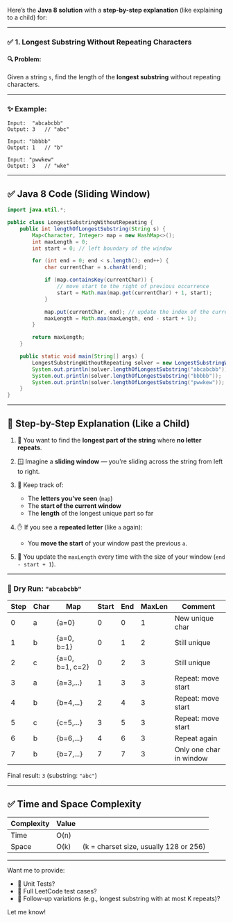 Here’s the **Java 8 solution** with a **step-by-step explanation** (like explaining to a child) for:

---

### ✅ 1. **Longest Substring Without Repeating Characters**

#### 🔍 Problem:

Given a string `s`, find the length of the **longest substring** without repeating characters.

---

### ✨ Example:

```text
Input:  "abcabcbb"
Output: 3   // "abc"

Input: "bbbbb"
Output: 1   // "b"

Input: "pwwkew"
Output: 3   // "wke"
```

---

## ✅ Java 8 Code (Sliding Window)

```java
import java.util.*;

public class LongestSubstringWithoutRepeating {
    public int lengthOfLongestSubstring(String s) {
        Map<Character, Integer> map = new HashMap<>();
        int maxLength = 0;
        int start = 0; // left boundary of the window

        for (int end = 0; end < s.length(); end++) {
            char currentChar = s.charAt(end);

            if (map.containsKey(currentChar)) {
                // move start to the right of previous occurrence
                start = Math.max(map.get(currentChar) + 1, start);
            }

            map.put(currentChar, end); // update the index of the current character
            maxLength = Math.max(maxLength, end - start + 1);
        }

        return maxLength;
    }

    public static void main(String[] args) {
        LongestSubstringWithoutRepeating solver = new LongestSubstringWithoutRepeating();
        System.out.println(solver.lengthOfLongestSubstring("abcabcbb"));  // 3
        System.out.println(solver.lengthOfLongestSubstring("bbbbb"));     // 1
        System.out.println(solver.lengthOfLongestSubstring("pwwkew"));    // 3
    }
}
```

---

## 🧸 Step-by-Step Explanation (Like a Child)

1. 🎯 You want to find the **longest part of the string** where **no letter repeats**.

2. 🪟 Imagine a **sliding window** — you're sliding across the string from left to right.

3. 🧠 Keep track of:

   - The **letters you’ve seen** (`map`)
   - The **start of the current window**
   - The **length** of the longest unique part so far

4. ✋ If you see a **repeated letter** (like `a` again):

   - You **move the start** of your window past the previous `a`.

5. 🔄 You update the `maxLength` every time with the size of your window (`end - start + 1`).

---

### 🔁 Dry Run: `"abcabcbb"`

| Step | Char | Map             | Start | End | MaxLen | Comment                 |
| ---- | ---- | --------------- | ----- | --- | ------ | ----------------------- |
| 0    | a    | {a=0}           | 0     | 0   | 1      | New unique char         |
| 1    | b    | {a=0, b=1}      | 0     | 1   | 2      | Still unique            |
| 2    | c    | {a=0, b=1, c=2} | 0     | 2   | 3      | Still unique            |
| 3    | a    | {a=3,...}       | 1     | 3   | 3      | Repeat: move start      |
| 4    | b    | {b=4,...}       | 2     | 4   | 3      | Repeat: move start      |
| 5    | c    | {c=5,...}       | 3     | 5   | 3      | Repeat: move start      |
| 6    | b    | {b=6,...}       | 4     | 6   | 3      | Repeat again            |
| 7    | b    | {b=7,...}       | 7     | 7   | 3      | Only one char in window |

Final result: `3` (substring: `"abc"`)

---

## ✅ Time and Space Complexity

| Complexity | Value |                                        |
| ---------- | ----- | -------------------------------------- |
| Time       | O(n)  |                                        |
| Space      | O(k)  | (k = charset size, usually 128 or 256) |

---

Want me to provide:

- 📁 Unit Tests?
- 🧪 Full LeetCode test cases?
- 🧠 Follow-up variations (e.g., longest substring with at most K repeats)?

Let me know!
